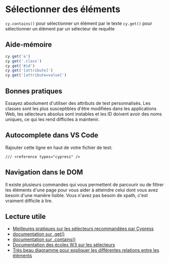 # Sélectionner des éléments
`cy.contains()` pour sélectionner un élément par le texte
`cy.get()` pour sélectionner un élément par un sélecteur de requête

## Aide-mémoire
```js
cy.get('a')
cy.get('.class')
cy.get('#id')
cy.get('[attribute]')
cy.get('[attribute=value]')
```

## Bonnes pratiques
Essayez absolument d'utiliser des attributs de test personnalisés. Les classes sont les plus susceptibles d'être modifiées dans les applications Web, les sélecteurs absolus sont instables et les ID doivent avoir des noms uniques, ce qui les rend difficiles à maintenir.


## Autocomplete dans VS Code
Rajouter cette ligne en haut de votre fichier de test:
```
/// <reference types="cypress" />
```

## Navigation dans le DOM
Il existe plusieurs commandes qui vous permettent de parcourir ou de filtrer les éléments d'une page pour vous aider à atteindre celui dont vous avez besoin d'une manière lisible. Vous n'avez pas besoin de xpath, c'est vraiment difficile à lire.


## Lecture utile
* [Meilleures pratiques sur les sélecteurs recommandées par Cypress](https://docs.cypress.io/guides/references/best-practices#Selecting-Elements)
* [documentation sur .get()](https://docs.cypress.io/api/commands/get.html#Usage)
* [documentation sur .contains()](https://docs.cypress.io/api/commands/contains.html#Usage)
* [Documentation des écoles W3 sur les sélecteurs](https://www.w3schools.com/cssref/css_selectors.asp)
* [Très beau diagramme pour expliquer les différentes relations entre les éléments](https://frontend30.com/css-selectors-cheatsheet/)
